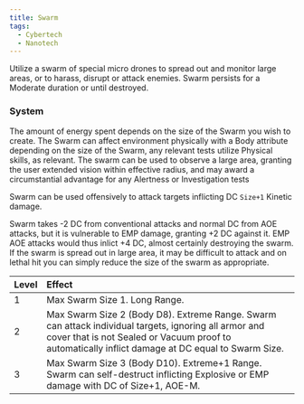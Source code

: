 ```yaml
---
title: Swarm
tags:
  - Cybertech
  - Nanotech
---
```

Utilize a swarm of special micro drones to spread out and monitor large areas, or to harass, disrupt or attack enemies. Swarm persists for a Moderate duration or until destroyed.

### System

The amount of energy spent depends on the size of the Swarm you wish to create. The Swarm can affect environment physically with a Body attribute depending on the size of the Swarm, any relevant tests utilize Physical skills, as relevant. The swarm can be used to observe a large area, granting the user extended vision within effective radius, and may award a circumstantial advantage for any Alertness or Investigation tests

Swarm can be used offensively to attack targets inflicting DC `Size+1` Kinetic damage. 

Swarm takes -2 DC from conventional attacks and normal DC from AOE attacks, but it is vulnerable to EMP damage, granting +2 DC against it. EMP AOE attacks would thus inlict +4 DC, almost certainly destroying the swarm. If the swarm is spread out in large area, it may be difficult to attack and on lethal hit you can simply reduce the size of the swarm as appropriate.

| Level | Effect                                                                                                                                                                                                     |
| :---- | :--------------------------------------------------------------------------------------------------------------------------------------------------------------------------------------------------------- |
| 1     | Max Swarm Size 1. Long Range.                                                                                                                                                                              |
| 2     | Max Swarm Size 2 (Body D8). Extreme Range. Swarm can attack individual targets, ignoring all armor and cover that is not Sealed or Vacuum proof to automatically inflict damage at DC equal to Swarm Size. |
| 3     | Max Swarm Size 3 (Body D10). Extreme+1 Range. Swarm can self-destruct inflicting Explosive or EMP damage with DC of Size+1, AOE-M.                                                                         |